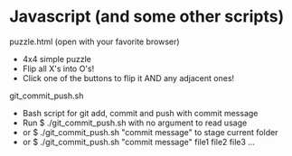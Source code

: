 # Javascript (and some other scripts)

puzzle.html (open with your favorite browser)
- 4x4 simple puzzle
- Flip all X's into O's!
- Click one of the buttons to flip it AND any adjacent ones!

git_commit_push.sh
- Bash script for git add, commit and push with commit message
- Run $ ./git_commit_push.sh with no argument to read usage
- or  $ ./git_commit_push.sh "commit message" to stage current folder
- or  $ ./git_commit_push.sh "commit message" file1 file2 file3 ...
